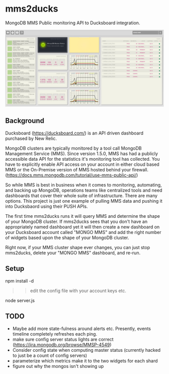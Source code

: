 # mms2ducks
MongoDB MMS Public monitoring API to Ducksboard integration.

![screenshot](https://raw.githubusercontent.com/derickson/mms2ducks/master/screen.jpg "mms2ducks screenshot")

## Background

Ducksboard (https://ducksboard.com/) is an API driven dashboard purchased by New Relic.

MongoDB clusters are typically monitored by a tool call MongoDB Management Service (MMS).  Since version 1.5.0, MMS has had a publicly accessible data API for the statistics it's monitoring tool has collected.  You have to explicitly enable API access on your account in either cloud based MMS or the On-Premise version of MMS hosted behind your firewall. (https://docs.mms.mongodb.com/tutorial/use-mms-public-api/)

So while MMS is best in business when it comes to monitoring, automating, and backing up MongoDB, operations teams like centralized tools and need dashboards that cover their whole suite of infrastructure.  There are many options.  This project is just one example of pulling MMS data and pushing it into Ducksbaord using their PUSH APIs.

The first time mms2ducks runs it will query MMS and determine the shape of your MongoDB cluster.  If mms2ducks sees that you don't have an appropriately named dashboard yet it will then create a new dashboard on your Ducksboard account called "MONGO MMS" and add the right number of widgets based upon the shape of your MongoDB cluster.

Right now, if your MMS cluster shape ever changes, you can just stop mms2ducks, delete your "MONGO MMS" dashboard, and re-run.


## Setup

npm install -d

>> edit the config file with your account keys etc.

node server.js

## TODO
* Maybe add more state-fulness around alerts etc.  Presently, events timeline completely refreshes each ping.
* make sure config server status lights are correct (https://jira.mongodb.org/browse/MMSP-4549)
* Consider config state when computing master status (currently hacked to just be a count of config servers)
* parameterize which metrics make it to the two widgets for each shard
* figure out why the mongos isn't showing up

